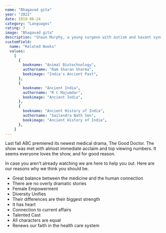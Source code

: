 ```yaml
---
name: "Bhagavad gita"
year: "2022"
date: 2019-06-24
category: "Languages"
rating: 7
image: "Bhagavad gita"
description: "Shaun Murphy, a young surgeon with autism and Savant syndrome, is recruited into the surgical unit of a prestigious hospital."
customField:
  name: "Related Books"
  values:
    [
      {
        bookname: "Animal Biotechnology",
        authorname: "Ram Sharan Sharma",
        bookimage: "India's Ancient Past",
      },
      {
        bookname: "Ancient India",
        authorname: "R C Majumdar",
        bookimage: "Ancient India",
      },
      {
        bookname: "Ancient History of India",
        authorname: "Sailendra Nath Sen",
        bookimage: "Ancient History of India",
      },
    ]
---
```


Last fall ABC premiered its newest medical drama, The Good Doctor. The show was met with almost immediate acclaim and top viewing numbers. It seems everyone loves the show, and for good reason.

In case you aren’t already watching we are here to help you out. Here are our reasons why we think you should be.

- Great balance between the medicine and the human connection
- There are no overly dramatic stories
- Female Empowerment
- Diversity Unifies
- Their differences are their biggest strength
- It has heart
- Connection to current affairs
- Talented Cast
- All characters are equal
- Renews our faith in the health care system
